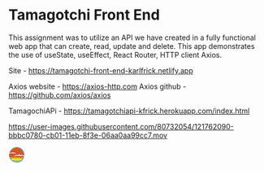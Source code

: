 # Tamagotchi Front End

This assignment was to utilize an API we have created in a fully functional web app that can create, read, update and delete. This app demonstrates the use of useState, useEffect, React Router, HTTP client Axios.

Site - https://tamagotchi-front-end-karlfrick.netlify.app

Axios website - https://axios-http.com
Axios github - https://github.com/axios/axios

TamagochiAPi - https://tamagotchiapi-kfrick.herokuapp.com/index.html


https://user-images.githubusercontent.com/80732054/121762090-bbbc0780-cb01-11eb-8f3e-06aa0aa99cc7.mov

![SDG](./docs/button.png)
